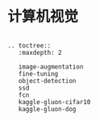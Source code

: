 # 计算机视觉

```{.python .input .eval_rst}

.. toctree::
   :maxdepth: 2

   image-augmentation
   fine-tuning
   object-detection
   ssd
   fcn
   kaggle-gluon-cifar10
   kaggle-gluon-dog
```
